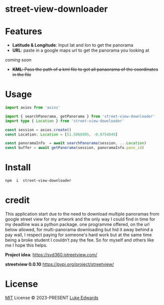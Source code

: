 # street-view-downloader

# Features

-  **Latitude & Longitude**: Input lat and lon to get the panorama
-  **URL**: paste in a google maps url to get the panorama you looking at

*coming soon*
- ~~**KML**: Pass the path of a kml file to get all panaorama of the coordinates in the file~~

# Usage

``` Typescript
import axios from 'axios'

import { searchPanorama, getPanorama } from 'street-view-downloader'
import type { Location } from 'street-view-downloader'

const session = axios.create()
const Location: Location = [51.5068495, -0.0754049]

const panoramaInfo  = await searchPanorama(session, ...Location)
const buffer = await getPanorama(session, panoramaInfo.pano_id)

```

# Install

``` bash
npm  i  street-view-downloader
```

# credit
This application start due to the need to download multiple panoramas from google street view for my artwork and the only way I could find in time for my deadline was a python package. one programme offered, on the url below allowed, for multi-panorama downloading but hid it away behind a pay wall, I respect paying for someone's hard work but at the same time being a broke student I couldn’t pay the fee. So for myself and others like me I hope this helps.

**Project idea**: https://svd360.istreetview.com/

**streetview 0.0.10** https://pypi.org/project/streetview/

# License
[MIT](./LICENSE) License © 2023-PRESENT [Luke Edwards](https://github.com/lukeJEdwards)

